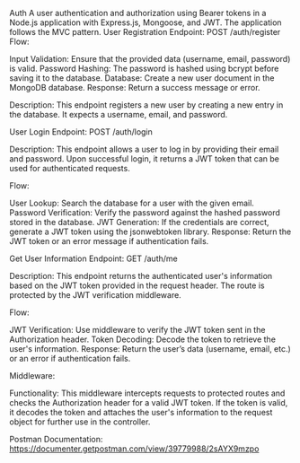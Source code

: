 Auth
A user authentication and authorization using Bearer tokens in a Node.js application with Express.js, Mongoose, and JWT. The application follows the MVC pattern.
User Registration
Endpoint:
POST /auth/register
Flow:

Input Validation: Ensure that the provided data (username, email, password) is valid.
Password Hashing: The password is hashed using bcrypt before saving it to the database.
Database: Create a new user document in the MongoDB database.
Response: Return a success message or error.

Description:
This endpoint registers a new user by creating a new entry in the database. It expects a username, email, and password.

User Login
Endpoint:
POST /auth/login

Description:
This endpoint allows a user to log in by providing their email and password. Upon successful login, it returns a JWT token that can be used for authenticated requests.

Flow:

User Lookup: Search the database for a user with the given email.
Password Verification: Verify the password against the hashed password stored in the database.
JWT Generation: If the credentials are correct, generate a JWT token using the jsonwebtoken library.
Response: Return the JWT token or an error message if authentication fails.

Get User Information
Endpoint:
GET /auth/me

Description:
This endpoint returns the authenticated user's information based on the JWT token provided in the request header. The route is protected by the JWT verification middleware.

Flow:

JWT Verification: Use middleware to verify the JWT token sent in the Authorization header.
Token Decoding: Decode the token to retrieve the user's information.
Response: Return the user’s data (username, email, etc.) or an error if authentication fails.

Middleware:

Functionality:
This middleware intercepts requests to protected routes and checks the Authorization header for a valid JWT token. If the token is valid, it decodes the token and attaches the user's information to the request object for further use in the controller.

Postman Documentation:
https://documenter.getpostman.com/view/39779988/2sAYX9mzpo
